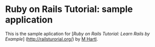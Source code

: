 # Ruby on Rails Tutorial: sample application

This is the sample aplication for
[*Ruby on Rails Tutorial: Learn Rails by Example*] (http://railsturorial.org/)
by [M Hartl](http://michaelhartl.com).